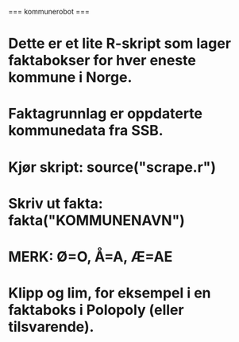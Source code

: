=== kommunerobot ===
# Dette er et lite R-skript som lager faktabokser for hver eneste kommune i Norge.
# Faktagrunnlag er oppdaterte kommunedata fra SSB.
# Kjør skript: source("scrape.r")
# Skriv ut fakta: fakta("KOMMUNENAVN")
# MERK: Ø=O, Å=A, Æ=AE
# Klipp og lim, for eksempel i en faktaboks i Polopoly (eller tilsvarende).
